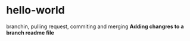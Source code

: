 # hello-world
branchin, pulling request, commiting and merging
**Adding changres to a branch readme file**
